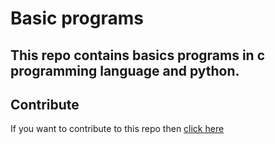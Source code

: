 # Basic programs
## This repo contains basics programs in c programming language and python.
## Contribute
If you want to contribute to this repo then [click here](https://github.com/swaaz/basicprograms/blob/swaaz/.github/ISSUE_TEMPLATE/contribution.md)
